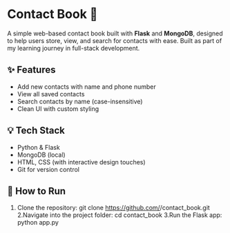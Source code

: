 # Contact Book 📖

A simple web-based contact book built with **Flask** and **MongoDB**, designed to help users store, view, and search for contacts with ease. Built as part of my learning journey in full-stack development.

## ✨ Features

- Add new contacts with name and phone number
- View all saved contacts
- Search contacts by name (case-insensitive)
- Clean UI with custom styling

## 💡 Tech Stack

- Python & Flask
- MongoDB (local)
- HTML, CSS (with interactive design touches)
- Git for version control

## 🚀 How to Run

1. Clone the repository:
   git clone https://github.com/<your-username>/contact_book.git
2.Navigate into the project folder:
   cd contact_book
3.Run the Flask app:
   python app.py
